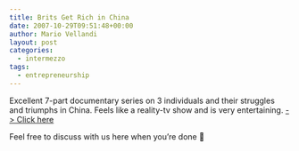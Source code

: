 ```yaml
---
title: Brits Get Rich in China
date: 2007-10-29T09:51:48+00:00
author: Mario Vellandi
layout: post
categories:
  - intermezzo
tags:
  - entrepreneurship
---
```

Excellent 7-part documentary series on 3 individuals and their struggles and triumphs in China. Feels like a reality-tv show and is very entertaining. [-> Click here](http://youtube.com/results?search_query=brits+get+rich+in+china "YouTube query brits get rich in china")

Feel free to discuss with us here when you&#8217;re done 🙂
